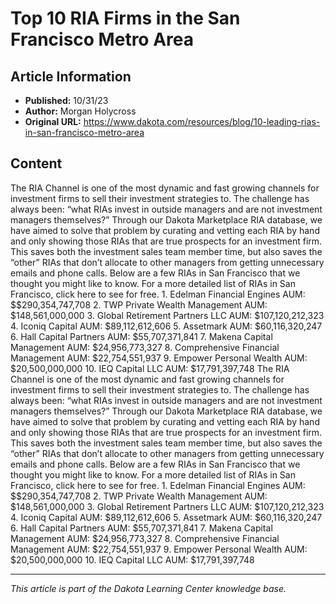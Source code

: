 # Top 10 RIA Firms in the San Francisco Metro Area

## Article Information
- **Published:** 10/31/23
- **Author:** Morgan Holycross
- **Original URL:** https://www.dakota.com/resources/blog/10-leading-rias-in-san-francisco-metro-area

## Content

The RIA Channel is one of the most dynamic and fast growing channels for investment firms to sell their investment strategies to. The challenge has always been: “what RIAs invest in outside managers and are not investment managers themselves?” Through our Dakota Marketplace RIA database, we have aimed to solve that problem by curating and vetting each RIA by hand and only showing those RIAs that are true prospects for an investment firm. This saves both the investment sales team member time, but also saves the “other” RIAs that don’t allocate to other managers from getting unnecessary emails and phone calls. Below are a few RIAs in San Francisco that we thought you might like to know. For a more detailed list of RIAs in San Francisco, click here to see for free. 1. Edelman Financial Engines AUM: $$290,354,747,708 2. TWP Private Wealth Management AUM: $148,561,000,000 3. Global Retirement Partners LLC AUM: $107,120,212,323 4. Iconiq Capital AUM: $89,112,612,606 5. Assetmark AUM: $60,116,320,247 6. Hall Capital Partners AUM: $55,707,371,841 7. Makena Capital Management AUM: $24,956,773,327 8. Comprehensive Financial Management AUM: $22,754,551,937 9. Empower Personal Wealth AUM: $20,500,000,000 10. IEQ Capital LLC AUM: $17,791,397,748 The RIA Channel is one of the most dynamic and fast growing channels for investment firms to sell their investment strategies to. The challenge has always been: “what RIAs invest in outside managers and are not investment managers themselves?” Through our Dakota Marketplace RIA database, we have aimed to solve that problem by curating and vetting each RIA by hand and only showing those RIAs that are true prospects for an investment firm. This saves both the investment sales team member time, but also saves the “other” RIAs that don’t allocate to other managers from getting unnecessary emails and phone calls. Below are a few RIAs in San Francisco that we thought you might like to know. For a more detailed list of RIAs in San Francisco, click here to see for free. 1. Edelman Financial Engines AUM: $$290,354,747,708 2. TWP Private Wealth Management AUM: $148,561,000,000 3. Global Retirement Partners LLC AUM: $107,120,212,323 4. Iconiq Capital AUM: $89,112,612,606 5. Assetmark AUM: $60,116,320,247 6. Hall Capital Partners AUM: $55,707,371,841 7. Makena Capital Management AUM: $24,956,773,327 8. Comprehensive Financial Management AUM: $22,754,551,937 9. Empower Personal Wealth AUM: $20,500,000,000 10. IEQ Capital LLC AUM: $17,791,397,748

---

*This article is part of the Dakota Learning Center knowledge base.*